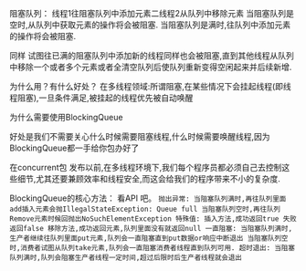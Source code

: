 阻塞队列：
线程1往阻塞队列中添加元素二线程2从队列中移除元素
当阻塞队列是空时,从队列中获取元素的操作将会被阻塞.
当阻塞队列是满时,往队列中添加元素的操作将会被阻塞.

同样 试图往已满的阻塞队列中添加新的线程同样也会被阻塞,直到其他线程从队列中移除一个或者多个元素或者全清空队列后使队列重新变得空闲起来并后续新增.

为什么用？有什么好处？
在多线程领域:所谓阻塞,在某些情况下会挂起线程(即线程阻塞),一旦条件满足,被挂起的线程优先被自动唤醒


为什么需要使用BlockingQueue


好处是我们不需要关心什么时候需要阻塞线程,什么时候需要唤醒线程,因为BlockingQueue都一手给你包办好了


在concurrent包 发布以前,在多线程环境下,我们每个程序员都必须自己去控制这些细节,尤其还要兼顾效率和线程安全,而这会给我们的程序带来不小的复杂度.


BlockingQueue的核心方法：
看API 吧。
`
抛出异常:
当阻塞队列满时,再往队列里面add插入元素会抛IllegalStateException: Queue full
当阻塞队列空时,再往队列Remove元素时候回抛出NoSuchElementException
特殊值:
插入方法,成功返回true 失败返回false
移除方法,成功返回元素,队列里面没有就返回null
一直阻塞:
当阻塞队列满时,生产者继续往队列里面put元素,队列会一直阻塞直到put数据or响应中断退出
当阻塞队列空时,消费者试图从队列take元素,队列会一直阻塞消费者线程直到队列可用.
超时退出:
当阻塞队列满时,队列会阻塞生产者线程一定时间,超过后限时后生产者线程就会退出
`
